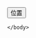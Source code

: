 <html>
	<head>
		<meta charset="utf-8" />
		<title></title>
	</head>
	<body>
		<button id="surePos">位置</button>
		
	</body>
</html>

	
